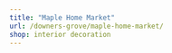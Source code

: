 ```yaml
---
title: "Maple Home Market"
url: /downers-grove/maple-home-market/
shop: interior decoration
---
```

